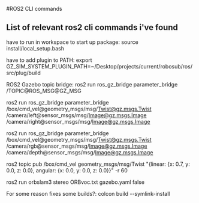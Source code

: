#ROS2 CLI commands
## List of relevant ros2 cli commands i've found

have to run in workspace to start up package: 
source install/local_setup.bash

have to add plugin to PATH: 
export GZ_SIM_SYSTEM_PLUGIN_PATH=~/Desktop/projects/current/robosub/ros/src/plug/build

ROS2 Gazebo topic bridge:
ros2 run ros_gz_bridge parameter_bridge /TOPIC@ROS_MSG@GZ_MSG

ros2 run ros_gz_bridge parameter_bridge /box/cmd_vel@geometry_msgs/msg/Twist@gz.msgs.Twist /camera/left@sensor_msgs/msg/Image@gz.msgs.Image /camera/right@sensor_msgs/msg/Image@gz.msgs.Image

ros2 run ros_gz_bridge parameter_bridge /box/cmd_vel@geometry_msgs/msg/Twist@gz.msgs.Twist /camera/rgb@sensor_msgs/msg/Image@gz.msgs.Image /camera/depth@sensor_msgs/msg/Image@gz.msgs.Image


ros2 topic pub /box/cmd_vel geometry_msgs/msg/Twist "{linear: {x: 0.7, y: 0.0, z: 0.0}, angular: {x: 0.0, y: 0.0, z: 0.0}}" -r 60

ros2 run orbslam3 stereo ORBvoc.txt gazebo.yaml false

For some reason fixes some builds?: colcon build --symlink-install
